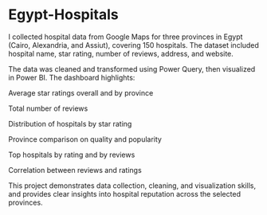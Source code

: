 # Egypt-Hospitals
I collected hospital data from Google Maps for three provinces in Egypt (Cairo, Alexandria, and Assiut), covering 150 hospitals. The dataset included hospital name, star rating, number of reviews, address, and website.

The data was cleaned and transformed using Power Query, then visualized in Power BI.
The dashboard highlights:

Average star ratings overall and by province

Total number of reviews

Distribution of hospitals by star rating

Province comparison on quality and popularity

Top hospitals by rating and by reviews

Correlation between reviews and ratings

This project demonstrates data collection, cleaning, and visualization skills, and provides clear insights into hospital reputation across the selected provinces.
